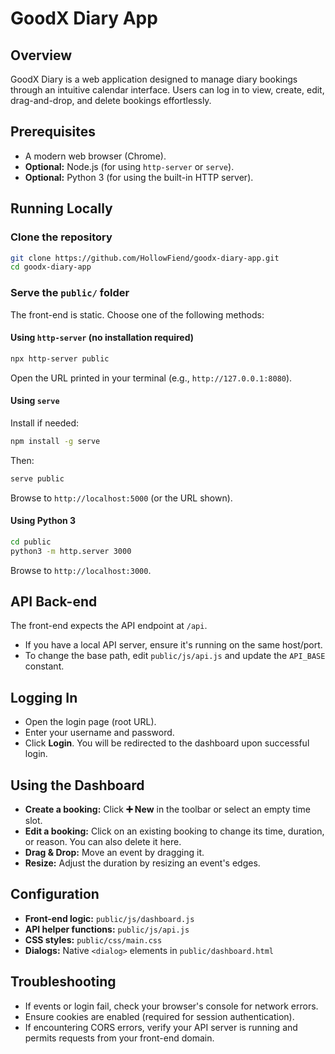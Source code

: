 # GoodX Diary App

## Overview

GoodX Diary is a web application designed to manage diary bookings through an intuitive calendar interface. Users can log in to view, create, edit, drag-and-drop, and delete bookings effortlessly.

## Prerequisites

* A modern web browser (Chrome).
* **Optional:** Node.js (for using `http-server` or `serve`).
* **Optional:** Python 3 (for using the built-in HTTP server).

## Running Locally

### Clone the repository

```bash
git clone https://github.com/HollowFiend/goodx-diary-app.git
cd goodx-diary-app
```

### Serve the `public/` folder

The front-end is static. Choose one of the following methods:

#### Using `http-server` (no installation required)

```bash
npx http-server public
```

Open the URL printed in your terminal (e.g., `http://127.0.0.1:8080`).

#### Using `serve`

Install if needed:

```bash
npm install -g serve
```

Then:

```bash
serve public
```

Browse to `http://localhost:5000` (or the URL shown).

#### Using Python 3

```bash
cd public
python3 -m http.server 3000
```

Browse to `http://localhost:3000`.

## API Back-end

The front-end expects the API endpoint at `/api`.

* If you have a local API server, ensure it's running on the same host/port.
* To change the base path, edit `public/js/api.js` and update the `API_BASE` constant.

## Logging In

* Open the login page (root URL).
* Enter your username and password.
* Click **Login**. You will be redirected to the dashboard upon successful login.

## Using the Dashboard

* **Create a booking:** Click **➕ New** in the toolbar or select an empty time slot.
* **Edit a booking:** Click on an existing booking to change its time, duration, or reason. You can also delete it here.
* **Drag & Drop:** Move an event by dragging it.
* **Resize:** Adjust the duration by resizing an event's edges.

## Configuration

* **Front-end logic:** `public/js/dashboard.js`
* **API helper functions:** `public/js/api.js`
* **CSS styles:** `public/css/main.css`
* **Dialogs:** Native `<dialog>` elements in `public/dashboard.html`

## Troubleshooting

* If events or login fail, check your browser's console for network errors.
* Ensure cookies are enabled (required for session authentication).
* If encountering CORS errors, verify your API server is running and permits requests from your front-end domain.
